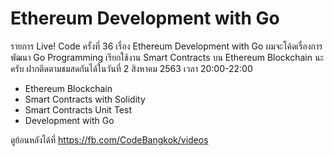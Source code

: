 # Ethereum Development with Go

รายการ Live! Code ครั้งที่ 36 เรื่อง Ethereum Development with Go ผมจะโค้ดเรื่องการพัฒนา Go Programming เรียกใช้งาน Smart Contracts บน Ethereum Blockchain นะครับ ฝากติดตามชมสดกันได้ในวันที่ 2 สิงหาคม 2563 เวลา 20:00-22:00
- Ethereum Blockchain
- Smart Contracts with Solidity
- Smart Contracts Unit Test
- Development with Go

ดูย้อนหลังได้ที่ https://fb.com/CodeBangkok/videos
